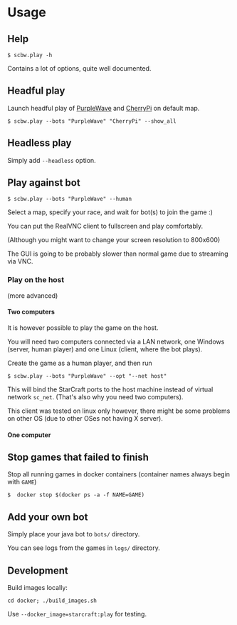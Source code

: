 # Usage

## Help

    $ scbw.play -h

Contains a lot of options, quite well documented.

## Headful play

Launch headful play of [PurpleWave](https://sscaitournament.com/index.php?action=botDetails&bot=PurpleWave) and [CherryPi](https://sscaitournament.com/index.php?action=botDetails&bot=CherryPi) on default map.

    $ scbw.play --bots "PurpleWave" "CherryPi" --show_all

## Headless play

Simply add `--headless` option.

## Play against bot

    $ scbw.play --bots "PurpleWave" --human

Select a map, specify your race, and wait for bot(s) to join the game :)

You can put the RealVNC client to fullscreen and play comfortably.

(Although you might want to change your screen resolution to 800x600)

The GUI is going to be probably slower than normal game due to streaming via VNC.

### Play on the host

(more advanced)

#### Two computers

It is however possible to play the game on the host.

You will need two computers connected via a LAN network, one Windows (server, human player)
and one Linux (client, where the bot plays).

Create the game as a human player, and then run

    $ scbw.play --bots "PurpleWave" --opt "--net host"

This will bind the StarCraft ports to the host machine instead of virtual
network `sc_net`. (That's also why you need two computers).

This client was tested on linux only however, there might be
some problems on other OS (due to other OSes not having X server).

#### One computer

## Stop games that failed to finish

Stop all running games in docker containers (container names always begin with `GAME`)

    $  docker stop $(docker ps -a -f NAME=GAME)

## Add your own bot

Simply place your java bot to `bots/` directory.

You can see logs from the games in `logs/` directory.

## Development

Build images locally:

    cd docker; ./build_images.sh

Use `--docker_image=starcraft:play` for testing.
